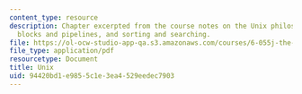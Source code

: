 ```yaml
---
content_type: resource
description: Chapter excerpted from the course notes on the Unix philosophy, building
  blocks and pipelines, and sorting and searching.
file: https://ol-ocw-studio-app-qa.s3.amazonaws.com/courses/6-055j-the-art-of-approximation-in-science-and-engineering-spring-2008/94420bd1e9855c1e3ea4529eedec7903_feb15.pdf
file_type: application/pdf
resourcetype: Document
title: Unix
uid: 94420bd1-e985-5c1e-3ea4-529eedec7903
---
```

